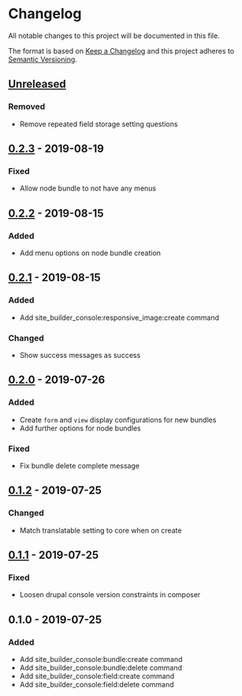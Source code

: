# Changelog

All notable changes to this project will be documented in this file.

The format is based on [Keep a Changelog](http://keepachangelog.com/en/1.0.0/)
and this project adheres to [Semantic Versioning](http://semver.org/spec/v2.0.0.html).

## [Unreleased]
### Removed
- Remove repeated field storage setting questions

## [0.2.3] - 2019-08-19
### Fixed
- Allow node bundle to not have any menus

## [0.2.2] - 2019-08-15
### Added
- Add menu options on node bundle creation

## [0.2.1] - 2019-08-15
### Added
- Add site_builder_console:responsive_image:create command

### Changed
- Show success messages as success

## [0.2.0] - 2019-07-26
### Added
- Create `form` and `view` display configurations for new bundles
- Add further options for node bundles

### Fixed
- Fix bundle delete complete message

## [0.1.2] - 2019-07-25
### Changed
- Match translatable setting to core when on create

## [0.1.1] - 2019-07-25
### Fixed
- Loosen drupal console version constraints in composer

## 0.1.0 - 2019-07-25
### Added
- Add site_builder_console:bundle:create command
- Add site_builder_console:bundle:delete command
- Add site_builder_console:field:create command
- Add site_builder_console:field:delete command

[Unreleased]: https://github.com/wongjn/site_builder_console/compare/0.2.3...HEAD
[0.2.3]: https://github.com/wongjn/site_builder_console/compare/0.2.2...0.2.3
[0.2.2]: https://github.com/wongjn/site_builder_console/compare/0.2.1...0.2.2
[0.2.1]: https://github.com/wongjn/site_builder_console/compare/0.2.0...0.2.1
[0.2.0]: https://github.com/wongjn/site_builder_console/compare/0.1.2...0.2.0
[0.1.2]: https://github.com/wongjn/site_builder_console/compare/0.1.1...0.1.2
[0.1.1]: https://github.com/wongjn/site_builder_console/compare/0.1.0...0.1.1
